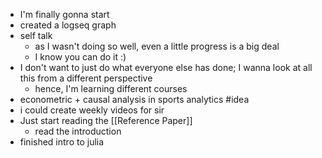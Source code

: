 - I'm finally gonna start
- created a logseq graph
- self talk
	- as I wasn't doing so well, even a little progress is a big deal
	- I know you can do it :)
- I don't want to just do what everyone else has done; I wanna look at all this from a different perspective
	- hence, I'm learning different courses
- econometric + causal analysis in sports analytics #idea
- i could create weekly videos for sir
- Just start reading the [[Reference Paper]]
	- read the introduction
- finished intro to julia
